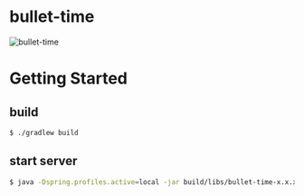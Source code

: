 # bullet-time

![bullet-time](https://user-images.githubusercontent.com/52606560/163667559-b790d426-f046-46da-b287-e0ed2019a1f4.jpeg)

# Getting Started
## build
```bash
$ ./gradlew build
```

## start server
```bash
$ java -Dspring.profiles.active=local -jar build/libs/bullet-time-x.x.x-SNAPSHOT.jar
```
